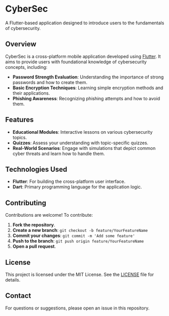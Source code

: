 # CyberSec

A Flutter-based application designed to introduce users to the fundamentals of cybersecurity.

## Overview

CyberSec is a cross-platform mobile application developed using [Flutter](https://flutter.dev/). It aims to provide users with foundational knowledge of cybersecurity concepts, including:

- **Password Strength Evaluation**: Understanding the importance of strong passwords and how to create them.
- **Basic Encryption Techniques**: Learning simple encryption methods and their applications.
- **Phishing Awareness**: Recognizing phishing attempts and how to avoid them.

## Features

- **Educational Modules**: Interactive lessons on various cybersecurity topics.
- **Quizzes**: Assess your understanding with topic-specific quizzes.
- **Real-World Scenarios**: Engage with simulations that depict common cyber threats and learn how to handle them.

## Technologies Used

- **Flutter**: For building the cross-platform user interface.
- **Dart**: Primary programming language for the application logic.

## Contributing

Contributions are welcome! To contribute:

1. **Fork the repository**.
2. **Create a new branch**: `git checkout -b feature/YourFeatureName`
3. **Commit your changes**: `git commit -m 'Add some feature'`
4. **Push to the branch**: `git push origin feature/YourFeatureName`
5. **Open a pull request**.

## License

This project is licensed under the MIT License. See the [LICENSE](LICENSE) file for details.

## Contact

For questions or suggestions, please open an issue in this repository.